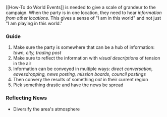 [[How-To do World Events]] is needed to give a scale of grandeur to the campaign. When the party is in one location, they need to hear *information from other locations*. This gives a sense of "I am in this world" and not just "I am playing in this world."

### Guide
1. Make sure the party is somewhere that can be a hub of information: *town, city, trading post*
2. Make sure to reflect the information with *visual descriptions* of tension in the air
3. Information can be conveyed in multiple ways: *direct conversation, eavesdropping, news posting, mission boards, council postings*
4. Then convery the results of something *not* in their current region
5. Pick something drastic and have the news be spread

### Reflecting News
- Diversify the area's atmosphere